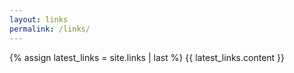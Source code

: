 ```yaml
---
layout: links
permalink: /links/
---
```


{% assign latest_links = site.links | last %}
{{ latest_links.content }}
